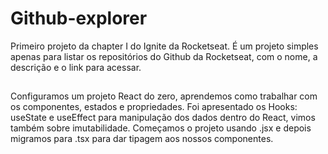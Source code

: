 # Github-explorer
Primeiro projeto da chapter I do Ignite da Rocketseat. É um projeto simples apenas para listar os repositórios do Github da Rocketseat, com o nome, a descrição e o link para acessar.
##
Configuramos um projeto React do zero, aprendemos como trabalhar com os componentes, estados e propriedades. Foi apresentado os Hooks: useState e useEffect para manipulação dos dados dentro do React, vimos também sobre imutabilidade. Começamos o projeto usando .jsx e depois migramos para .tsx para dar tipagem aos nossos componentes. 
